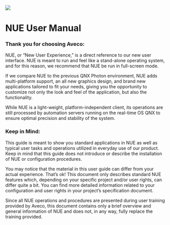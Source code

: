 ![](../images/logo.png)

# NUE User Manual

### Thank you for choosing Aveco: 

NUE, or “New User Experience,” is a direct reference to our new user interface. NUE is meant to run and feel like a stand-alone operating system, and for this reason, we recommend that NUE be run in full-screen mode. 

If we compare NUE to the previous QNX Photon environment, NUE adds multi-platform support, an all new graphics design, and brand new applications tailored to fit your needs, giving you the opportunity to customize not only the look and feel of the application, but also the functionality. 

While NUE is a light-weight, platform-independent client, its operations are still processed by automation servers running on the real-time OS QNX to ensure optimal precision and stability of the system.

### Keep in Mind:

This guide is meant to show you standard applications in NUE as well as typical user tasks and operations utilized in everyday use of our product. Keep in mind that this guide does not introduce or describe the installation of NUE or configuration procedures. 

You may notice that the material in this user guide can differ from your actual experience. That’s ok! This document only describes standard NUE features which, depending on your specific project and/or user rights, can differ quite a bit. You can find more detailed information related to your configuration and user rights in your project’s specification document.

Since all NUE operations and procedures are presented during user training provided by Aveco, this document contains only a brief overview and general information of NUE and does not, in any way, fully replace the training provided.



